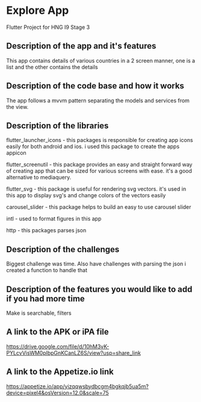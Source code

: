 # Explore App

Flutter Project for HNG I9 Stage 3

## Description of the app and it's features

This app contains details of various countries in a 2 screen manner, one is a list and the other contains the details

## Description of the code base and how it works

The app follows a mvvm pattern separating the models and services from the view.

## Description of the libraries
flutter_launcher_icons - this packages is responsible for creating app icons easily for both android and ios. i used this package to create the apps appicon

flutter_screenutil - this package provides an easy and straight forward way of creating app that can be sized for various screens with ease. it's a good alternative to mediaquery.

flutter_svg - this package is useful for rendering svg vectors. it's used in this app to display svg's and change colors of the vectors easily

carousel_slider - this package helps to build an easy to use carousel slider

intl - used to format figures in this app

http - this packages parses json

## Description of the challenges
Biggest challenge was time. Also have challenges with parsing the json i created a function to handle that

## Description of the features you would like to add if you had more time
Make is searchable, filters

## A link to the APK or iPA file
https://drive.google.com/file/d/10hM3vK-PYLcvVisWM0plbpGnKCanLZ6S/view?usp=share_link

## A link to the Appetize.io link
https://appetize.io/app/yizqqwsbydbcgm4bgkqjb5ua5m?device=pixel4&osVersion=12.0&scale=75

